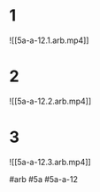 # 1
![[5a-a-12.1.arb.mp4]]

# 2
![[5a-a-12.2.arb.mp4]]

# 3 
![[5a-a-12.3.arb.mp4]]


#arb #5a #5a-a-12

